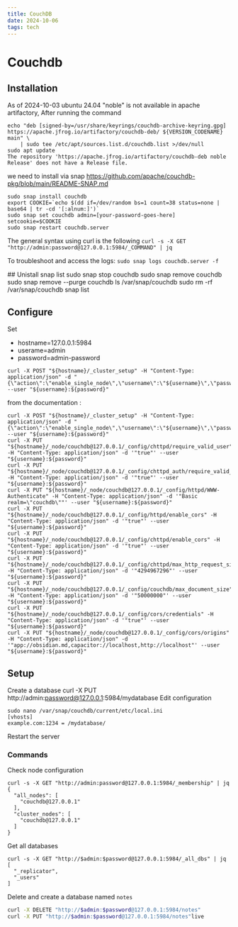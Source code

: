 ```yaml
---
title: CouchDB
date: 2024-10-06
tags: tech
---
```


# Couchdb

## Installation
As of 2024-10-03 ubuntu 24.04 "noble" is not available in apache artifactory, 
After running the command 
```
echo "deb [signed-by=/usr/share/keyrings/couchdb-archive-keyring.gpg] https://apache.jfrog.io/artifactory/couchdb-deb/ ${VERSION_CODENAME} main" \
    | sudo tee /etc/apt/sources.list.d/couchdb.list >/dev/null
sudo apt update
The repository 'https://apache.jfrog.io/artifactory/couchdb-deb noble Release' does not have a Release file.
```
we need to install via snap
https://github.com/apache/couchdb-pkg/blob/main/README-SNAP.md


```
sudo snap install couchdb
export COOKIE=`echo $(dd if=/dev/random bs=1 count=38 status=none | base64 | tr -cd '[:alnum:]')`
sudo snap set couchdb admin=[your-password-goes-here] setcookie=$COOKIE
sudo snap restart couchdb.server
```

The general syntax using curl is the following
```curl -s -X GET "http://admin:password@127.0.0.1:5984/_COMMAND" | jq```

To troubleshoot and access the logs:
```sudo snap logs couchdb.server -f```

## Unistall
snap list
sudo snap stop couchdb
sudo snap remove couchdb
sudo snap remove --purge couchdb
ls /var/snap/couchdb
sudo rm -rf /var/snap/couchdb
snap list

## Configure
Set 
- hostname=127.0.0.1:5984
- userame=admin
- password=admin-password

```
curl -X POST "${hostname}/_cluster_setup" -H "Content-Type: application/json" -d "{\"action\":\"enable_single_node\",\"username\":\"${username}\",\"password\":\"${password}\",\"bind_address\":\"0.0.0.0\",\"port\":5984,\"singlenode\":true}" --user "${username}:${password}"
```

from the documentation :
```
curl -X POST "${hostname}/_cluster_setup" -H "Content-Type: application/json" -d "{\"action\":\"enable_single_node\",\"username\":\"${username}\",\"password\":\"${password}\",\"bind_address\":\"0.0.0.0\",\"port\":5984,\"singlenode\":true}" --user "${username}:${password}"
curl -X PUT "${hostname}/_node/couchdb@127.0.0.1/_config/chttpd/require_valid_user" -H "Content-Type: application/json" -d '"true"' --user "${username}:${password}"
curl -X PUT "${hostname}/_node/couchdb@127.0.0.1/_config/chttpd_auth/require_valid_user" -H "Content-Type: application/json" -d '"true"' --user "${username}:${password}"
curl -X PUT "${hostname}/_node/couchdb@127.0.0.1/_config/httpd/WWW-Authenticate" -H "Content-Type: application/json" -d '"Basic realm=\"couchdb\""' --user "${username}:${password}"
curl -X PUT "${hostname}/_node/couchdb@127.0.0.1/_config/httpd/enable_cors" -H "Content-Type: application/json" -d '"true"' --user "${username}:${password}"
curl -X PUT "${hostname}/_node/couchdb@127.0.0.1/_config/chttpd/enable_cors" -H "Content-Type: application/json" -d '"true"' --user "${username}:${password}"
curl -X PUT "${hostname}/_node/couchdb@127.0.0.1/_config/chttpd/max_http_request_size" -H "Content-Type: application/json" -d '"4294967296"' --user "${username}:${password}"
curl -X PUT "${hostname}/_node/couchdb@127.0.0.1/_config/couchdb/max_document_size" -H "Content-Type: application/json" -d '"50000000"' --user "${username}:${password}"
curl -X PUT "${hostname}/_node/couchdb@127.0.0.1/_config/cors/credentials" -H "Content-Type: application/json" -d '"true"' --user "${username}:${password}"
curl -X PUT "${hostname}/_node/couchdb@127.0.0.1/_config/cors/origins" -H "Content-Type: application/json" -d '"app://obsidian.md,capacitor://localhost,http://localhost"' --user "${username}:${password}"
```

## Setup
Create a database
curl -X PUT http://admin:password@127.0.0.1:5984/mydatabase
Edit configuration
```
sudo nano /var/snap/couchdb/current/etc/local.ini 
[vhosts]
example.com:1234 = /mydatabase/
```
Restart the server 
### Commands
Check node configuration
```
curl -s -X GET "http://admin:password@127.0.0.1:5984/_membership" | jq
{
  "all_nodes": [
    "couchdb@127.0.0.1"
  ],
  "cluster_nodes": [
    "couchdb@127.0.0.1"
  ]
}
```
Get all databases

```
curl -s -X GET "http://$admin:$password@127.0.0.1:5984/_all_dbs" | jq
[
  "_replicator",
  "_users"
]
```

Delete and create a database named ```notes```
```bash
curl -X DELETE "http://$admin:$password@127.0.0.1:5984/notes"
curl -X PUT "http://$admin:$password@127.0.0.1:5984/notes"live
```

